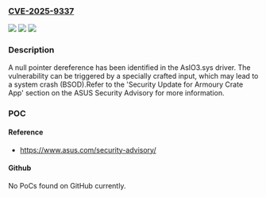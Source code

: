 ### [CVE-2025-9337](https://cve.mitre.org/cgi-bin/cvename.cgi?name=CVE-2025-9337)
![](https://img.shields.io/static/v1?label=Product&message=Armoury%20Crate&color=blue)
![](https://img.shields.io/static/v1?label=Version&message=Before%20v6.3.4%20&color=brightgreen)
![](https://img.shields.io/static/v1?label=Vulnerability&message=CWE-476%20NULL%20Pointer%20Dereference&color=brightgreen)

### Description

A null pointer dereference has been identified in the AsIO3.sys driver. The vulnerability can be triggered by a specially crafted input, which may lead to a system crash (BSOD).Refer to the 'Security Update for Armoury Crate App' section on the ASUS Security Advisory for more information.

### POC

#### Reference
- https://www.asus.com/security-advisory/

#### Github
No PoCs found on GitHub currently.

